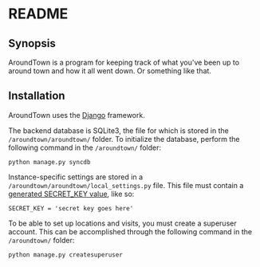 # README

## Synopsis

AroundTown is a program for keeping track of what you've been up to around town and how it all went down.  Or something like that.

## Installation

AroundTown uses the [Django](https://www.djangoproject.com/) framework.  

The backend database is SQLite3, the file for which is stored in the `/aroundtown/aroundtown/` folder.  To initialize the database, perform the following command in the `/aroundtown/` folder:

	python manage.py syncdb

Instance-specific settings are stored in a `/aroundtown/aroundtown/local_settings.py` file.  This file must contain a [generated SECRET_KEY value][keygen], like so:

	SECRET_KEY = 'secret key goes here'

To be able to set up locations and visits, you must create a superuser account.  This can be accomplished through the following command in the `/aroundtown/` folder:

	python manage.py createsuperuser

[keygen]: http://www.miniwebtool.com/django-secret-key-generator/